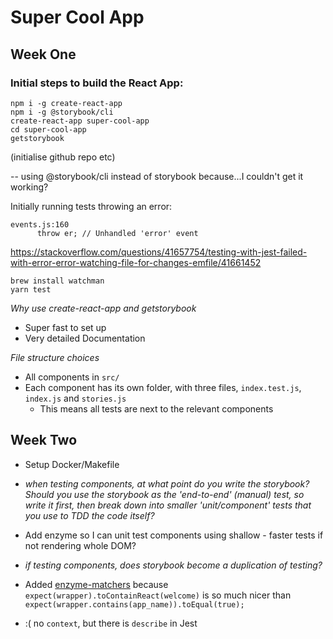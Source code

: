 # Super Cool App

## Week One

### Initial steps to build the React App:

```
npm i -g create-react-app
npm i -g @storybook/cli
create-react-app super-cool-app
cd super-cool-app
getstorybook
```
(initialise github repo etc)

-- using @storybook/cli instead of storybook because...I couldn't get it working?

Initially running tests throwing an error:

```
events.js:160
      throw er; // Unhandled 'error' event
```
https://stackoverflow.com/questions/41657754/testing-with-jest-failed-with-error-error-watching-file-for-changes-emfile/41661452

```
brew install watchman
yarn test
```

_Why use create-react-app and getstorybook_

- Super fast to set up
- Very detailed Documentation

_File structure choices_

- All components in `src/`
- Each component has its own folder, with three files, `index.test.js`, `index.js` and `stories.js`
  - This means all tests are next to the relevant components

## Week Two

- Setup Docker/Makefile

- _when testing components, at what point do you write the storybook? Should you use the storybook as the 'end-to-end' (manual) test, so write it first, then break down into smaller 'unit/component' tests that you use to TDD the code itself?_

- Add enzyme so I can unit test components using shallow - faster tests if not rendering whole DOM?

- _if testing components, does storybook become a duplication of testing?_

- Added [enzyme-matchers](https://github.com/FormidableLabs/enzyme-matchers) because `expect(wrapper).toContainReact(welcome)` is so much nicer than `expect(wrapper.contains(app_name)).toEqual(true);`

- :( no `context`, but there is `describe` in Jest
